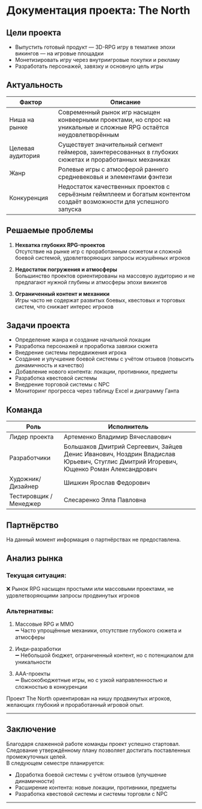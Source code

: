 # Документация проекта: The North

## Цели проекта
- Выпустить готовый продукт — 3D-RPG игру в тематике эпохи викингов — на игровые площадки
- Монетизировать игру через внутриигровые покупки и рекламу
- Разработать персонажей, завязку и основную цель игры

## Актуальность
| Фактор | Описание |
|--------|----------|
| Ниша на рынке | Современный рынок игр насыщен конвеерными проектами, но спрос на уникальные и сложные RPG остаётся неудовлетворённым |
| Целевая аудитория | Существует значительный сегмент геймеров, заинтересованных в глубоких сюжетах и проработанных механиках |
| Жанр | Ролевые игры с атмосферой раннего средневековья и элементами фэнтези |
| Конкуренция | Недостаток качественных проектов с серьёзным геймплеем и богатым контентом создаёт возможности для успешного запуска |

##  Решаемые проблемы
1. **Нехватка глубоких RPG-проектов**  
   Отсутствие на рынке игр с проработанным сюжетом и сложной боевой системой, удовлетворяющих запросы искушённых игроков

2. **Недостаток погружения и атмосферы**  
   Большинство проектов ориентированы на массовую аудиторию и не предлагают нужной глубины и атмосферы эпохи викингов

3. **Ограниченный контент и механики**  
   Игры часто не содержат развитых боевых, квестовых и торговых систем, что снижает интерес игроков

##  Задачи проекта
- Определение жанра и создание начальной локации
- Разработка персонажей и проработка завязки сюжета
- Внедрение системы передвижения игрока
- Создание и улучшение боевой системы с учётом отзывов (повысить динамичность и качество)
- Добавление нового контента: локации, противники, предметы
- Разработка квестовой системы
- Внедрение торговой системы с NPC
- Мониторинг прогресса через таблицу Excel и диаграмму Ганта

##  Команда
| Роль | Исполнитель |
|------|-------------|
| Лидер проекта | Артеменко Владимир Вячеславович |
| Разработчики | Большаков Дмитрий Сергеевич, Зайцев Денис Иванович, Ноздрин Владислав Юрьевич, Стуглис Дмитрий Игоревич, Ющенко Роман Александрович |
| Художник/Дизайнер | Шишкин Ярослав Федорович |
| Тестировщик / Менеджер | Слесаренко Элла Павловна |

##  Партнёрство
На данный момент информация о партнёрствах не предоставлена.

##  Анализ рынка
### Текущая ситуация:
❌ Рынок RPG насыщен простыми или массовыми проектами, не удовлетворяющими запросы продвинутых игроков

### Альтернативы:
1. Массовые RPG и MMO  
   ➖ Часто упрощённые механики, отсутствие глубокого сюжета и атмосферы

2. Инди-разработки  
   ➖ Небольшой бюджет, ограниченный контент, но с потенциалом для уникальности

3. AAA-проекты  
   ➖ Высокобюджетные игры, но с узкой направленностью и сложностью в конкуренции

Проект The North ориентирован на нишу продвинутых игроков, желающих глубокий и проработанный игровой опыт.


---

##  Заключение
Благодаря слаженной работе команды проект успешно стартовал. Следование утверждённому плану позволяет достигать поставленных промежуточных целей.  
В следующем семестре планируется:  
- Доработка боевой системы с учётом отзывов (улучшение динамичности)  
- Расширение контента: новые локации, противники, предметы  
- Разработка квестовой системы и системы торговли с NPC  

---
